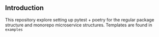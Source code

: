 ## Introduction 

This repository explore setting up pytest + poetry for the regular package structure and monorepo microservice structures. Templates are found in `examples`